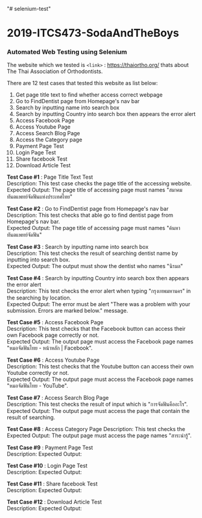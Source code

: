 "# selenium-test" 
# 2019-ITCS473-SodaAndTheBoys
### Automated Web Testing using Selenium

The website which we tested is `<link>` : <https://thaiortho.org/> thats about The Thai Association of Orthodontists.

There are 12 test cases that tested this website as list below:
                
1. Get page title text to find whether access correct webpage 
2. Go to FindDentist page from Homepage's nav bar
3. Search by inputting name into search box
4. Search by inputting Country into search box then appears the error alert
5. Access Facebook Page 
6. Access Youtube Page
7. Access Search Blog Page
8. Access the Category page
9. Payment Page Test
10. Login Page Test
11. Share facebook Test
12. Download Article Test


**Test Case #1** : Page Title Text Test  
Description: This test case checks the page title of the accessing website.  
Expected Output: The page title of accessing page must names "สมาคมทันตแพทย์จัดฟันแห่งประเทศไทย"

**Test Case #2** : Go to FindDentist page from Homepage's nav bar  
Description: This test checks that able go to find dentist page from Homepage's nav bar.  
Expected Output: The page title of accessing page must names "ค้นหาทันตแพทย์จัดฟัน"

**Test Case #3** : Search by inputting name into search box  
Description: This test checks the result of searching dentist name by inputting into search box.  
Expected Output: The output must show the dentist who names "นิรมล"

**Test Case #4** : Search by inputting Country into search box then appears the error alert  
Description: This test checks the error alert when typing "กรุงเทพมหานคร" in the searching by location.  
Expected Output: The error must be alert "There was a problem with your submission. Errors are marked below." message.

**Test Case #5** : Access Facebook Page  
Description: This test checks that the Facebook button can access their own Facebook page correctly or not.  
Expected Output: The output page must access the Facebook page names "หมอจัดฟันไทย - หน้าหลัก | Facebook". 

**Test Case #6** : Access Youtube Page  
Description: This test checks that the Youtube button can access their own Youtube correctly or not.  
Expected Output: The output page must access the Facebook page names "หมอจัดฟันไทย - YouTube". 

**Test Case #7** : Access Search Blog Page  
Description: This test checks the result of input which is "การจัดฟันคืออะไร".  
Expected Output: The output page must access the page that contain the result of searching.

**Test Case #8** : Access Category Page 
Description: This test checks the 
Expected Output: The output page must access the page names "สาระน่ารู้".

**Test Case #9** : Payment Page Test  
Description:
Expected Output: 

**Test Case #10** : Login Page Test  
Description:
Expected Output: 

**Test Case #11** : Share facebook Test  
Description:
Expected Output: 

**Test Case #12** : Download Article Test  
Description:
Expected Output: 


